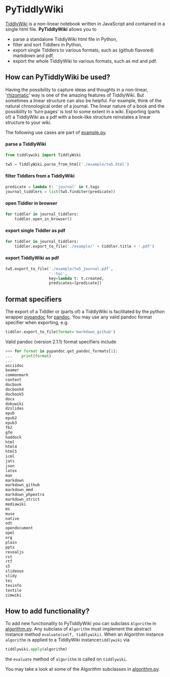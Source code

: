 # PyTiddlyWiki

[TiddlyWiki](https://github.com/Jermolene/TiddlyWiki5) is a non-linear notebook
written in JavaScript and contained in a single html file.
__PyTiddlyWiki__ allows you to

* parse a standalone TiddlyWiki html file in Python,
* filter and sort Tiddlers in Python,
* export single Tiddlers to various formats,
such as (github flavored) markdown and pdf,
* export the whole TiddlyWiki to various formats,
such as md and pdf.

## How can PyTiddlyWiki be used?

Having the possibility to capture ideas and thoughts in a non-linear, '[rhizomatic](https://en.wikipedia.org/wiki/Rhizome_(philosophy))'
way is one of the amazing features of TiddlyWiki.
But sometimes a linear structure can also be helpful.
For example, think of the natural chronological order of a journal.
The linear nature of a book and the possibility to 'turn pages' is lost
to some extent in a wiki.
Exporting (parts of) a TiddlyWiki as a pdf with a book-like structure reinstates a
linear structure to your wiki.

The following use cases are part of [example.py](./example.py).

#### parse a TiddlyWiki

````python
from tiddlywiki import TiddlyWiki

tw5 = TiddlyWiki.parse_from_html('./example/tw5.html')
````

#### filter Tiddlers from a TiddlyWiki

````python
predicate = lambda t: 'journal' in t.tags
journal_tiddlers = list(tw5.finditer(predicate))
````

#### open Tiddler in browser

````python
for tiddler in journal_tiddlers:
    tiddler.open_in_browser()
````

#### export single Tiddler as pdf

````python
for tiddler in journal_tiddlers:
    tiddler.export_to_file('./example/' + tiddler.title + '.pdf')
````

#### export TiddlyWiki as pdf

````python
tw5.export_to_file('./example/tw5_journal.pdf',
                   '--toc',
                   key=lambda t: t.created,
                   predicates=[predicate])
```` 

## format specifiers

The export of a Tiddler or (parts of) a TiddlyWiki
is facilitated by the python wrapper
[pypandoc](https://github.com/bebraw/pypandoc/blob/master/README.md) for
[pandoc](https://github.com/jgm/pandoc).
You may use any valid pandoc format specifier when exporting, e.g.
```python
tiddler.export_to_file(format='markdown_github')
```

Valid pandoc (version 2.1.1) format specifiers include
```python
>>> for format in pypandoc.get_pandoc_formats[1]:
...    print(format)
...
asciidoc
beamer
commonmark
context
docbook
docbook4
docbook5
docx
dokuwiki
dzslides
epub
epub2
epub3
fb2
gfm
haddock
html
html4
html5
icml
jats
json
latex
man
markdown
markdown_github
markdown_mmd
markdown_phpextra
markdown_strict
mediawiki
ms
muse
native
odt
opendocument
opml
org
plain
pptx
revealjs
rst
rtf
s5
slideous
slidy
tei
texinfo
textile
zimwiki
```

## How to add functionality?

To add new functionality to PyTiddlyWiki you can subclass `Algorithm` in [algorithm.py](./algorithm.py).
Any subclass of `Algorithm` must implement
the abstract instance method `evaluate(self, tiddlywiki)`.
When an Algorithm instance `algorithm` is applied to a TiddlyWiki instance`tiddlywiki` via
```python
tiddlywiki.apply(algorithm)
```
the `evaluate` method of `algorithm` is called on `tiddlywiki`.

You may take a look at some of the Algorithm subclasses in [algorithm.py](./algorithm.py).